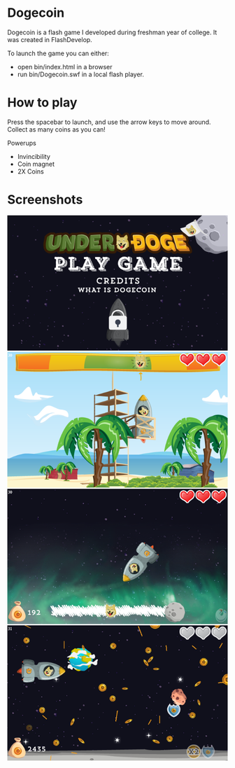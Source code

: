 Dogecoin
========
Dogecoin is a flash game I developed during freshman year of college. It was created in FlashDevelop.

To launch the game you can either:
- open bin/index.html in a browser
- run bin/Dogecoin.swf in a local flash player.

How to play
========
Press the spacebar to launch, and use the arrow keys to move around. Collect as many coins as you can!

Powerups
- Invincibility
- Coin magnet
- 2X Coins

Screenshots
========
![Title Screen](https://raw.githubusercontent.com/asharmalik/Dogecoin/master/screenshots/screenshot1.png)
![Launch](https://raw.githubusercontent.com/asharmalik/Dogecoin/master/screenshots/screenshot2.png)
![Entering Space](https://raw.githubusercontent.com/asharmalik/Dogecoin/master/screenshots/screenshot3.png)
![To the moooooon](https://raw.githubusercontent.com/asharmalik/Dogecoin/master/screenshots/screenshot4.png)
